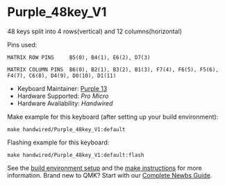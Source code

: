 # Purple_48key_V1


48 keys split into 4 rows(vertical) and 12 columns(horizontal) 

Pins used:

	MATRIX ROW PINS  	B5(0), B4(1), E6(2), D7(3) 
    
	MATRIX COLUMN PINS  B6(0), B2(1), B3(2), B1(3), F7(4), F6(5), F5(6), F4(7), C6(8), D4(9), D0(10), D1(11) 


* Keyboard Maintainer: [Purple 13](https://github.com/Purple-13)
* Hardware Supported: *Pro Micro*
* Hardware Availability: *Handwired* 

Make example for this keyboard (after setting up your build environment):

    make handwired/Purple_48key_V1:default

Flashing example for this keyboard:

    make handwired/Purple_48key_V1:default:flash

See the [build environment setup](https://docs.qmk.fm/#/getting_started_build_tools) and the [make instructions](https://docs.qmk.fm/#/getting_started_make_guide) for more information. Brand new to QMK? Start with our [Complete Newbs Guide](https://docs.qmk.fm/#/newbs).
